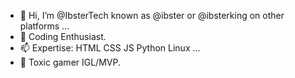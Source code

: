 - 👋 Hi, I’m @IbsterTech known as @ibster or @ibsterking on other platforms ...
- 👀 Coding Enthusiast. 
- 📫 Expertise: HTML CSS JS Python Linux ...
- 👿 Toxic gamer IGL/MVP.
<!---
IbsterTech/IbsterTech is a ✨ special ✨ repository because its `README.md` (this file) appears on your GitHub profile.
You can click the Preview link to take a look at your changes.
--->
<!-- - 💞️ ... -->
